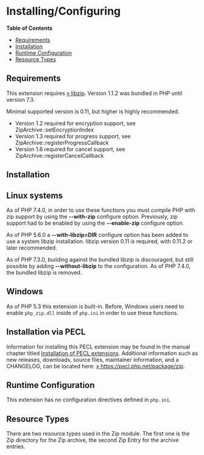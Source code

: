 Installing/Configuring
======================

**Table of Contents**

-   [Requirements](/zip/setup.html#Requirements)
-   [Installation](/zip/setup.html#Installation)
-   [Runtime Configuration](/zip/setup.html#Runtime%20Configuration)
-   [Resource Types](/zip/setup.html#Resource%20Types)

Requirements
------------

This extension requires
<a href="https://libzip.org/" class="link external">» libzip</a>.
Version 1.1.2 was bundled in PHP until version 7.3.

Minimal supported version is 0.11, but higher is highly recommended.

-   Version 1.2 required for encryption support, see <span
    class="methodname">ZipArchive::setEncryptionIndex</span>
-   Version 1.3 required for progress support, see <span
    class="methodname">ZipArchive::registerProgressCallback</span>
-   Version 1.6 required for cancel support, see <span
    class="methodname">ZipArchive::registerCancelCallback</span>

Installation
------------

Linux systems
-------------

As of PHP 7.4.0, in order to use these functions you must compile PHP
with zip support by using the **--with-zip** configure option.
Previously, zip support had to be enabled by using the **--enable-zip**
configure option.

As of PHP 5.6.0 a **--with-libzip=DIR** configure option has been added
to use a system libzip installation. libzip version 0.11 is required,
with 0.11.2 or later recommended.

As of PHP 7.3.0, building against the bundled libzip is discouraged, but
still possible by adding **--without-libzip** to the configuration. As
of PHP 7.4.0, the bundled libzip is removed.

Windows
-------

As of PHP 5.3 this extension is built-in. Before, Windows users need to
enable `php_zip.dll` inside of `php.ini` in order to use these
functions.

Installation via PECL
---------------------

Information for installing this PECL extension may be found in the
manual chapter titled
<a href="/install/pecl.html" class="link">Installation of PECL extensions</a>.
Additional information such as new releases, downloads, source files,
maintainer information, and a CHANGELOG, can be located here:
<a href="https://pecl.php.net/package/zip" class="link external">» https://pecl.php.net/package/zip</a>.

Runtime Configuration
---------------------

This extension has no configuration directives defined in `php.ini`.

Resource Types
--------------

There are two resource types used in the Zip module. The first one is
the Zip directory for the Zip archive, the second Zip Entry for the
archive entries.

